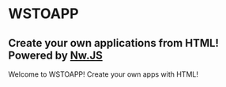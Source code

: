# WSTOAPP
Create your own applications from HTML!
Powered by [Nw.JS](https://nwjs.io/)
----------------------------------------------------
Welcome to WSTOAPP! Create your own apps with HTML!
